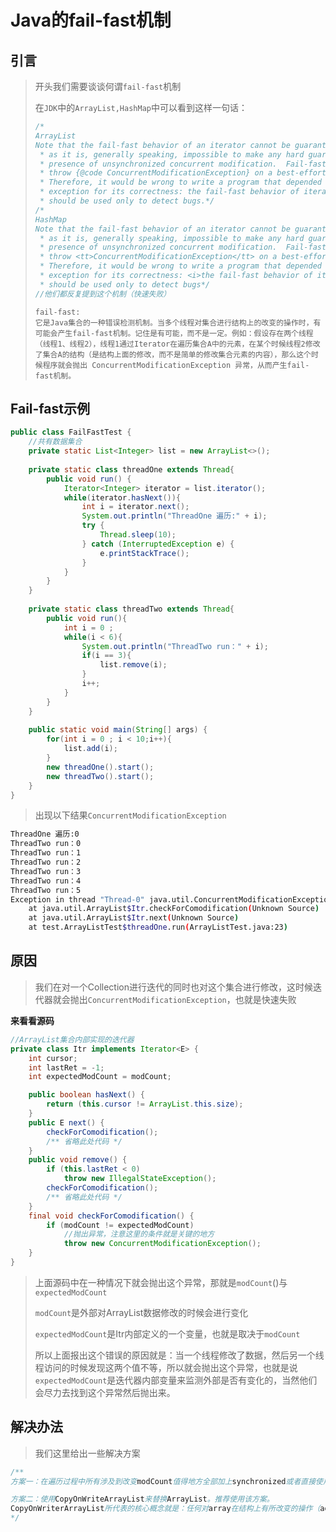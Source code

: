 # Java的fail-fast机制

## 引言

> 开头我们需要谈谈何谓`fail-fast`机制
>
> 在`JDK`中的`ArrayList,HashMap`中可以看到这样一句话：
>
> ~~~java
> /*
> ArrayList
> Note that the fail-fast behavior of an iterator cannot be guaranteed
>  * as it is, generally speaking, impossible to make any hard guarantees in the
>  * presence of unsynchronized concurrent modification.  Fail-fast iterators
>  * throw {@code ConcurrentModificationException} on a best-effort basis.
>  * Therefore, it would be wrong to write a program that depended on this
>  * exception for its correctness: the fail-fast behavior of iterators
>  * should be used only to detect bugs.*/
> /*
> HashMap
> Note that the fail-fast behavior of an iterator cannot be guaranteed
>  * as it is, generally speaking, impossible to make any hard guarantees in the
>  * presence of unsynchronized concurrent modification.  Fail-fast iterators
>  * throw <tt>ConcurrentModificationException</tt> on a best-effort basis.
>  * Therefore, it would be wrong to write a program that depended on this
>  * exception for its correctness: <i>the fail-fast behavior of iterators
>  * should be used only to detect bugs*/
> //他们都反复提到这个机制（快速失败）
> ~~~
>
> ~~~properties
> fail-fast:
> 它是Java集合的一种错误检测机制。当多个线程对集合进行结构上的改变的操作时，有可能会产生fail-fast机制。记住是有可能，而不是一定。例如：假设存在两个线程（线程1、线程2），线程1通过Iterator在遍历集合A中的元素，在某个时候线程2修改了集合A的结构（是结构上面的修改，而不是简单的修改集合元素的内容），那么这个时候程序就会抛出 ConcurrentModificationException 异常，从而产生fail-fast机制。
> ~~~

## Fail-fast示例

~~~java
public class FailFastTest {
    //共有数据集合
    private static List<Integer> list = new ArrayList<>();
    
    private static class threadOne extends Thread{
        public void run() {
            Iterator<Integer> iterator = list.iterator();
            while(iterator.hasNext()){
                int i = iterator.next();
                System.out.println("ThreadOne 遍历:" + i);
                try {
                    Thread.sleep(10);
                } catch (InterruptedException e) {
                    e.printStackTrace();
                }
            }
        }
    }
    
    private static class threadTwo extends Thread{
        public void run(){
            int i = 0 ; 
            while(i < 6){
                System.out.println("ThreadTwo run：" + i);
                if(i == 3){
                    list.remove(i);
                }
                i++;
            }
        }
    }
   
    public static void main(String[] args) {
        for(int i = 0 ; i < 10;i++){
            list.add(i);
        }
        new threadOne().start();
        new threadTwo().start();
    }
}
~~~

> 出现以下结果`ConcurrentModificationException`

~~~bash
ThreadOne 遍历:0
ThreadTwo run：0
ThreadTwo run：1
ThreadTwo run：2
ThreadTwo run：3
ThreadTwo run：4
ThreadTwo run：5
Exception in thread "Thread-0" java.util.ConcurrentModificationException
    at java.util.ArrayList$Itr.checkForComodification(Unknown Source)
    at java.util.ArrayList$Itr.next(Unknown Source)
    at test.ArrayListTest$threadOne.run(ArrayListTest.java:23)
~~~

## 原因

> 我们在对一个Collection进行迭代的同时也对这个集合进行修改，这时候迭代器就会抛出`ConcurrentModificationException`，也就是快速失败

**来看看源码**

~~~java
//ArrayList集合内部实现的迭代器
private class Itr implements Iterator<E> {
    int cursor;
    int lastRet = -1;
    int expectedModCount = modCount;

    public boolean hasNext() {
        return (this.cursor != ArrayList.this.size);
    }
    public E next() {
        checkForComodification();
        /** 省略此处代码 */
    }
    public void remove() {
        if (this.lastRet < 0)
            throw new IllegalStateException();
        checkForComodification();
        /** 省略此处代码 */
    }
    final void checkForComodification() {
        if (modCount != expectedModCount)
            //抛出异常，注意这里的条件就是关键的地方
            throw new ConcurrentModificationException();
    }
}
~~~

> 上面源码中在一种情况下就会抛出这个异常，那就是`modCount`()与`expectedModCount`
>
> `modCount`是外部对ArrayList数据修改的时候会进行变化
>
> `expectedModCount`是Itr内部定义的一个变量，也就是取决于`modCount`
>
> 所以上面报出这个错误的原因就是：当一个线程修改了数据，然后另一个线程访问的时候发现这两个值不等，所以就会抛出这个异常，也就是说`expectedModCount`是迭代器内部变量来监测外部是否有变化的，当然他们会尽力去找到这个异常然后抛出来。

## 解决办法

> 我们这里给出一些解决方案

~~~java
/**
方案一：在遍历过程中所有涉及到改变modCount值得地方全部加上synchronized或者直接使用		  Collections.synchronizedList，这样就可以解决。但是不推荐，因为增删造成的同步锁可能会阻塞遍历操作。

方案二：使用CopyOnWriteArrayList来替换ArrayList。推荐使用该方案。
CopyOnWriterArrayList所代表的核心概念就是：任何对array在结构上有所改变的操作（add、remove、clear等），CopyOnWriterArrayList都会copy现有的数据，再在copy的数据上修改，这样就不会影响COWIterator中的数据了，修改完成之后改变原有数据的引用即可。同时这样造成的代价就是产生大量的对象，同时数组的copy也是相当有损耗的。
*/
~~~

